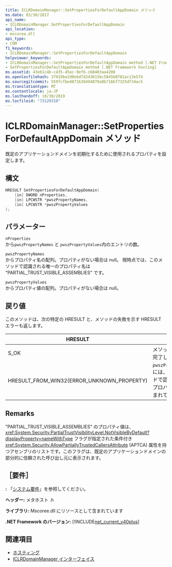 ```yaml
---
title: ICLRDomainManager::SetPropertiesForDefaultAppDomain メソッド
ms.date: 03/30/2017
api_name:
- ICLRDomainManager.SetPropertiesForDefaultAppDomain
api_location:
- mscoree.dll
api_type:
- COM
f1_keywords:
- ICLRDomainManager::SetPropertiesForDefaultAppDomain
helpviewer_keywords:
- ICLRDomainManager::SetPropertiesForDefaultAppDomain method [.NET Framework hosting]
- SetPropertiesForDefaultAppDomain method [.NET Framework hosting]
ms.assetid: 43e61c4b-c435-45ec-9ef6-c68403aa4200
ms.openlocfilehash: 37919be2d0ebd7d243615bc5845b0781ac13e574
ms.sourcegitcommit: 559fcfbe4871636494870a8b716bf7325df34ac5
ms.translationtype: MT
ms.contentlocale: ja-JP
ms.lasthandoff: 10/30/2019
ms.locfileid: "73129310"
---
```

# <a name="iclrdomainmanagersetpropertiesfordefaultappdomain-method"></a>ICLRDomainManager::SetPropertiesForDefaultAppDomain メソッド
既定のアプリケーションドメインを初期化するために使用されるプロパティを設定します。  
  
## <a name="syntax"></a>構文  
  
```cpp  
HRESULT SetPropertiesForDefaultAppDomain(  
    [in] DWORD nProperties,  
    [in] LPCWSTR *pwszPropertyNames,  
    [in] LPCWSTR *pwszPropertyValues  
);  
```  
  
## <a name="parameters"></a>パラメーター  
 `nProperties`  
 から`pwszPropertyNames` と `pwszPropertyValues`内のエントリの数。  
  
 `pwszPropertyNames`  
 からプロパティ名の配列。プロパティがない場合は null。 現時点では、このメソッドで認識される唯一のプロパティ名は "PARTIAL_TRUST_VISIBLE_ASSEMBLIES" です。  
  
 `pwszPropertyValues`  
 からプロパティ値の配列。プロパティがない場合は null。  
  
## <a name="return-value"></a>戻り値  
 このメソッドは、次の特定の HRESULT と、メソッドの失敗を示す HRESULT エラーも返します。  
  
|HRESULT|説明|  
|-------------|-----------------|  
|S_OK|メソッドは正常に完了しました。|  
|HRESULT_FROM_WIN32(ERROR_UNKNOWN_PROPERTY)|`pwszPropertyNames` には、このメソッドで認識されないプロパティ名が含まれています。|  
  
## <a name="remarks"></a>Remarks  
 "PARTIAL_TRUST_VISIBLE_ASSEMBLIES" のプロパティ値は、<xref:System.Security.PartialTrustVisibilityLevel.NotVisibleByDefault?displayProperty=nameWithType> フラグが指定された条件付き <xref:System.Security.AllowPartiallyTrustedCallersAttribute> (APTCA) 属性を持つアセンブリのリストです。このフラグは、既定のアプリケーションドメインの部分的に信頼された呼び出し元に表示されます。  
  
## <a name="requirements"></a>［要件］  
 **:** 「[システム要件](../../../../docs/framework/get-started/system-requirements.md)」を参照してください。  
  
 **ヘッダー:** メタホスト .h  
  
 **ライブラリ:** Mscoree.dll にリソースとして含まれています  
  
 **.NET Framework のバージョン:** [!INCLUDE[net_current_v40plus](../../../../includes/net-current-v40plus-md.md)]  
  
## <a name="see-also"></a>関連項目

- [ホスティング](../../../../docs/framework/unmanaged-api/hosting/index.md)
- [ICLRDomainManager インターフェイス](../../../../docs/framework/unmanaged-api/hosting/iclrdomainmanager-interface.md)
